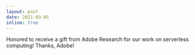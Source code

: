 ```yaml
---
layout: post
date: 2021-03-05
inline: true
---
```


Honored to receive a gift from Adobe Research for our work on serverless computing! Thanks, Adobe!

